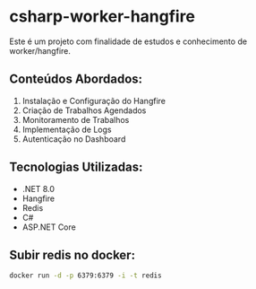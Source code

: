 # csharp-worker-hangfire
Este é um projeto com finalidade de estudos e conhecimento de worker/hangfire.


## Conteúdos Abordados:
1. Instalação e Configuração do Hangfire
2. Criação de Trabalhos Agendados
3. Monitoramento de Trabalhos
4. Implementação de Logs
5. Autenticação no Dashboard

## Tecnologias Utilizadas:
- .NET 8.0
- Hangfire
- Redis
- C#
- ASP.NET Core

## Subir redis no docker:
   ```bash
   docker run -d -p 6379:6379 -i -t redis
   
